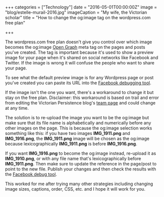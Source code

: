+++
categories = ["Technology"]
date = "2016-05-01T00:00:00Z"
image = "blog/estelle-murail-2016.jpg"
imageCaption = "My wife, the Victorian scholar"
title = "How to change the og:image tag on the wordpress.com free plan"

+++

The wordpress.com free plan doesn't give you control over which image becomes the og:image
[Open Graph](http://ogp.me/) meta tag on the pages and posts you've created. The tag is important because it's used to show a preview image
for your page when it's shared on social networks like Facebook and Twitter. If the image is wrong
it will confuse the people who want to share your page.

To see what the default preview image is for any Wordpress page or post you've created you can
paste its URL into the [Facebook debugging tool](https://developers.facebook.com/tools/debug/).

If the image isn't the one you want, there's a workaround to change it but stay on the free plan.
Disclaimer: this workaround is based on trail and error from editing the Victorian Persistence blog's [team page](https://victorianpersistence.wordpress.com/team/)
and could change at any time.

The solution is to re-upload the image you want to be the og:image but make sure that
its file name is alphabetically and numerically before any other images on the page. This is because
the og:image selection works something like this: if you have two images **IMG_1911.png** and **IMG_1916.png**, the **IMG_1911.png** image will be
chosen as the og:image because lexicographically **IMG_1911.png** is before **IMG_1916.png**.

If you want **IMG_1916.png** to become the og:image instead, re-upload it as **IMG_1910.png**,
or with any file name that's lexicographically before **IMG_1911.png**. Then make sure
to update the reference in the page/post to point to the new file. Publish
your changes and then check the results with the [Facebook debug tool](https://developers.facebook.com/tools/debug/).

This worked for me after trying many other strategies including changing
image sizes, captions, order, CSS, etc. and I hope it will work for you.
